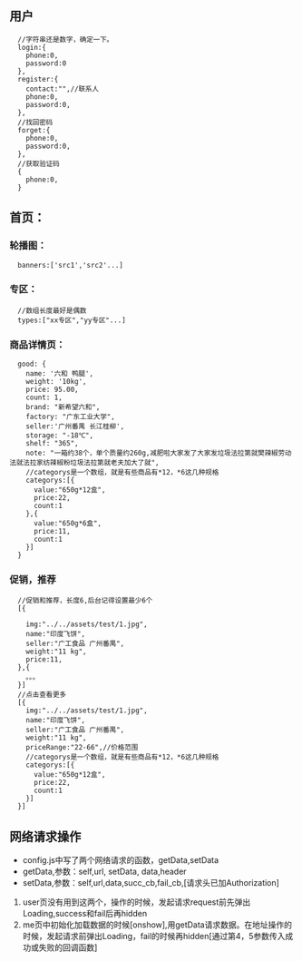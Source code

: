 ## 用户
```
  //字符串还是数字，确定一下。
  login:{    
    phone:0,
    password:0
  },
  register:{
    contact:"",//联系人
    phone:0,
    password:0,
  },
  //找回密码
  forget:{
    phone:0,
    password:0,
  },
  //获取验证码
  {
    phone:0,
  }
```
## 首页：
### 轮播图：
```
  banners:['src1','src2'...]
```
### 专区：
```
  //数组长度最好是偶数
  types:["xx专区","yy专区"...]
```
### 商品详情页：
```
  good: {
    name: '六和 鸭腿',
    weight: '10kg',
    price: 95.00,
    count: 1,
    brand: "新希望六和",
    factory: "广东工业大学",
    seller:'广州番禺 长江桂柳',
    storage: "-18℃",
    shelf: "365",
    note: "一箱约38个，单个质量约260g,减肥啦大家发了大家发垃圾法拉第就樊辣椒劳动法就法拉家纺辣椒粉垃圾法拉第就老夫加大了就",
    //categorys是一个数组，就是有些商品有*12，*6这几种规格
    categorys:[{
      value:"650g*12盒",
      price:22,
      count:1
    },{
      value:"650g*6盒",
      price:11,
      count:1
    }]
  }
```
### 促销，推荐
```
  //促销和推荐，长度6,后台记得设置最少6个
  [{
    
    img:"../../assets/test/1.jpg",
    name:"印度飞饼",
    seller:"广工食品 广州番禺",
    weight:"11 kg",
    price:11,
  },{
    。。。
  }]
  //点击查看更多
  [{
    img:"../../assets/test/1.jpg",
    name:"印度飞饼",
    seller:"广工食品 广州番禺",
    weight:"11 kg",
    priceRange:"22-66",//价格范围
    //categorys是一个数组，就是有些商品有*12，*6这几种规格
    categorys:[{
      value:"650g*12盒",
      price:22,
      count:1
    }]
  }]
```

## 网络请求操作
- config.js中写了两个网络请求的函数，getData,setData
- getData,参数：self,url, setData, data,header
- setData,参数：self,url,data,succ_cb,fail_cb,[请求头已加Authorization]
1. user页没有用到这两个，操作的时候，发起请求request前先弹出Loading,success和fail后再hidden
2. me页中初始化加载数据的时候[onshow],用getData请求数据。在地址操作的时候，发起请求前弹出Loading，fail的时候再hidden[通过第4，5参数传入成功或失败的回调函数]